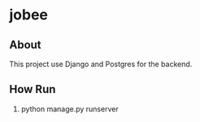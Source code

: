 # jobee

## About
This project use Django and Postgres for the backend.

## How Run

1. python manage.py runserver

